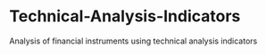 # Technical-Analysis-Indicators
Analysis of financial instruments using technical analysis indicators
